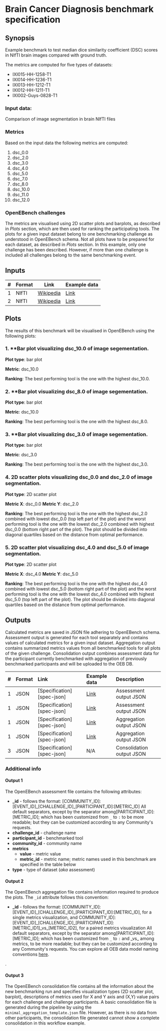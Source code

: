 # Brain Cancer Diagnosis benchmark specification

## Synopsis

Example benchmark to test median dice similarity coefficient (DSC) scores in NIfTI brain images compared with ground truth.

The metrics are computed for five types of datasets:

- IXI015-HH-1258-T1
- IXI014-HH-1236-T1
- IXI013-HH-1212-T1
- IXI012-HH-1211-T1
- IXI002-Guys-0828-T1

### Input data:

Comparison of image segmentation in brain NIfTI files

### Metrics

Based on the input data the following metrics are computed:

1. dsc_0.0
2. dsc_2.0
3. dsc_3.0
4. dsc_4.0
5. dsc_5.0
6. dsc_7.0
7. dsc_8.0
8. dsc_10.0
9. dsc_11.0
10. dsc_12.0

### OpenEBench challenges

The metrics are visualised using 2D scatter plots and barplots, as described in _Plots_ section, which are then used for ranking the participating tools.
The plots for a given input dataset belong to one benchmarking challenge as understood in OpenEBench schema.
Not all plots have to be prepared for each dataset, as described in _Plots_ section.
In this example, only one challenge has been described. However, if more than one challenge is included all challenges belong to the same benchmarking event.

## Inputs


| # | Format | Link                                                                                      | Example data |
| - | ------ | ----------------------------------------------------------------------------------------- | ------------ |
| 1 | NIfTI  | [Wikipedia][wiki-NIfTI] | [Link][in1]  |
| 2 | NIfTI  | [Wikipedia][wiki-NIfTI] | [Link][in2]  |

## Plots

The results of this benchmark will be visualised in OpenEBench using the following plots:

### 1. **Bar plot visualizing **dsc_10.0** of image segementation.

**Plot type**: bar plot

**Metric**: dsc_10.0

**Ranking**: The best performing tool is the one with the highest dsc_10.0.

### 2. **Bar plot visualizing **dsc_8.0** of image segementation.

**Plot type**: bar plot

**Metric**: dsc_10.0

**Ranking**: The best performing tool is the one with the highest dsc_8.0.

### 3. **Bar plot visualizing **dsc_3.0** of image segementation.

**Plot type**: bar plot

**Metric**: dsc_3.0

**Ranking**: The best performing tool is the one with the highest dsc_3.0.

### 4. **2D scatter plots** visualizing **dsc_0.0 and dsc_2.0** of image segmentation.

**Plot type**: 2D scatter plot

**Metric X**: dsc_0.0
**Metric Y**: dsc_2.0

**Ranking**: The best performing tool is the one with the highest dsc_2.0 combined with lowest dsc_0.0 (top left part of the plot) and the worst performing tool is the one with the lowest dsc_2.0 combined with highest dsc_0.0 (bottom right part of the plot). The plot should be divided into diagonal quartiles based on the distance from optimal performance.

### 5. **2D scatter plot** visualizing **dsc_4.0 and dsc_5.0** of image segmentation.

**Plot type**: 2D scatter plot

**Metric X**: dsc_4.0
**Metric Y**: dsc_5.0

**Ranking**: The best performing tool is the one with the highest dsc_4.0 combined with lowest dsc_5.0 (bottom right part of the plot) and the worst performing tool is the one with the lowest dsc_4.0 combined with highest dsc_5.0 (top left part of the plot). The plot should be divided into diagonal quartiles based on the distance from optimal performance.

## Outputs

Calculated metrics are saved in JSON file adhering to OpenEBench schema.
Assessment output is generated for each tool separately and contains values of calculated metrics for a given input dataset.
Aggregation output contains summarized metrics values from all benchmarked tools for all plots of the given challenge.
Consolidation output combines assessment data for the participant currently benchmarked with aggregation of previously benchmarked participants and will be uploaded to the OEB DB.


| # | Format | Link                       | Example data            | Description               |
| :- | :----- | :------------------------- | :---------------------- | :------------------------ |
| 1 | JSON   | [Specification][spec-json] | [Link][assessment_out]  | Assessment output JSON    |
| 1 | JSON   | [Specification][spec-json] | [Link][assessment_G_STD]  | Assessment output JSON    |
| 1 | JSON   | [Specification][spec-json] | [Link][aggregation_out]  | Aggregation output JSON    |
| 1 | JSON   | [Specification][spec-json] | [Link][aggregation_ECtest]  | Aggregation output JSON    |
| 3 | JSON   | [Specification][spec-json] | N/A                     | Consolidation output JSON |

### Additional info

#### Output 1

The OpenEBench assessment file contains the following attributes:

- **\_id** - follows the format: [COMMUNITY_ID]:[EVENT_ID]\_[CHALLENGE_ID]\_[PARTICIPANT_ID]\:[METRIC_ID] 
  All default separators, except by the separator among[PARTICIPANT_ID]\:[METRIC_ID]; which has been customized from `_` to `:` to be more readable; but they can be customized according to any Community's requests. 
- **challenge_id** - challenge name
- **participant_id** - benchmarked tool
- **community_id** - community name
- **metrics**
  - **value** - metric value
  - **metric_id** - metric name; metric names used in this benchmark are specified in the table below
- **type** - type of dataset (_aka_ assessment)

#### Output 2

The OpenEBench aggregation file contains information required to produce the plots. 
The `_id` attribute follows this convention:

- **\_id** - follows the format: [COMMUNITY_ID]:[EVENT_ID]\_[CHALLENGE_ID]\_[PARTICIPANT_ID]\:[METRIC_ID], for a single metrics visualization, and
COMMUNITY_ID]:[EVENT_ID]\_[CHALLENGE_ID]\_[PARTICIPANT_ID]\:[METRIC_ID1]\_vs\_[METRIC_ID2], for a paired metrics visualization
  All default separators, except by the separator among[PARTICIPANT_ID]\:[METRIC_ID]; which has been customized from `_` to `:` and \_vs\_ among metrics, to be more readable; but they can be customized according to any Community's requests. 
  You can explore all OEB data model naming conventions [here](https://github.com/inab/OEB_level2_data_migration/blob/master/NAMING-CONVENTIONS.md).

. 

#### Output 3

The OpenEBench consolidation file contains all the information about the new benchmarking run and specifies visualization types (2D scatter plot, barplot), descriptions of metrics used for X and Y axis and (X,Y) value pairs for each challenge and challenge participants. A basic consolidation file is generated during the pipeline by using the `minimal_aggregation_template.json` file. However, as there is no data from other participants, the consolidation file generated cannot show a complete consolidation in this workflow example.

[//]: #
[in1]: ./example_files/brain_IXI014-HH-1236-T1.nii.gz
[in2]: ./example_files/brain_IXI015-HH-1258-T1.nii.gz
[assessment_out]: ./example_files/assessment_out.json
[assessment_G_STD]: ./example_files/assessment_G_STD.json
[aggregation_out]: ./example_files/aggregation_out.json
[aggregation_ECtest]: ./example_files/aggregation_ECtest.json
[wiki-NIfTI]: https://en.wikipedia.org/wiki/Neuroimaging_Informatics_Technology_Initiative
